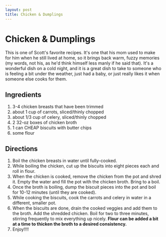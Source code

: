 ```yaml
---
layout: post
title: Chicken & Dumplings
---
```


# Chicken & Dumplings
This is one of Scott's favorite recipes. It's one that his mom used to make for him when he still lived at home, so it brings back
warm, fuzzy memories (my words, not his, as he'd think himself less manly if he said that). It's a wonderful dish on a cold night, 
and it is a great dish to take to someone who is feeling a bit under the weather, just had a baby, or just really likes it when 
someone else cooks for them. 

## Ingredients 
1. 3-4 chicken breasts that have been trimmed
1. about 1 cup of carrots, sliced/thinly chopped 
1. about 1/3 cup of celery, sliced/thinly chopped
1. 2 32-oz boxes of chicken broth
1. 1 can CHEAP biscuits with butter chips
1. some flour

## Directions
1. Boil the chicken breasts in water until fully-cooked. 
1. While boiling the chicken, cut up the biscuits into eight pieces each and roll in flour.
1. When the chicken is cooked, remove the chicken from the pot and shred it. Empty the water and fill the pot with the chicken broth. Bring to a boil.
1. Once the broth is boiling, dump the biscuit pieces into the pot and boil for 10-12 minutes (until they are cooked).
1. While cooking the biscuits, cook the carrots and celery in water in a different, smaller pot.
1. When the biscuits are done, drain the cooked veggies and add them to the broth. Add the shredded chicken. Boil for two to three
minutes, stirring frequently to mix everything up nicely.
**Flour can be added a bit at a time to thicken the broth to a desired consistency.**
1. Enjoy!!!!
